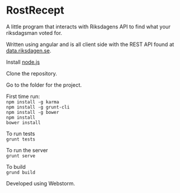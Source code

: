 RostRecept
==========

A little program that interacts with Riksdagens API to find what your riksdagsman voted for.

Written using angular and is all client side with the REST API found at [data.riksdagen.se](http://data.riksdagen.se).

Install [node.js](http://nodejs.org)

Clone the repository.

Go to the folder for the project.

First time run:<br>
`npm install -g karma`<br>
`npm install -g grunt-cli`<br>
`npm install -g bower`<br>
`npm install`<br>
`bower install`

To run tests<br>
`grunt tests`

To run the server<br>
`grunt serve`

To build<br>
`grund build`

Developed using Webstorm.
